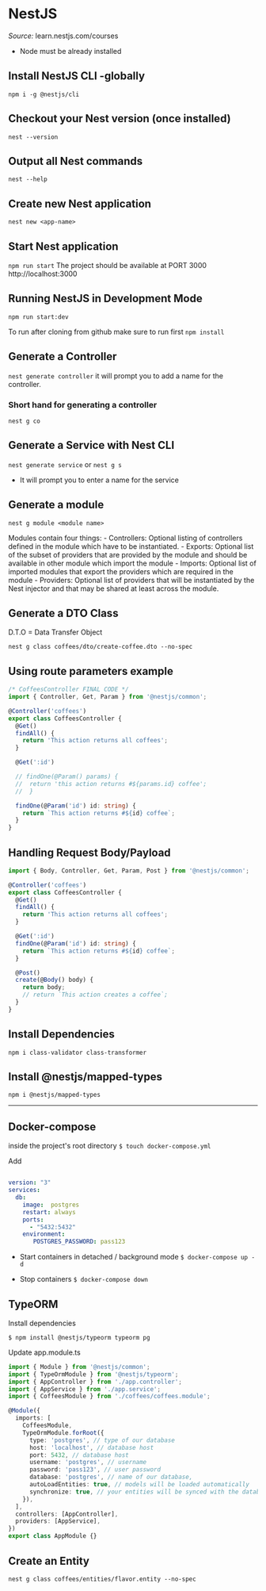 # NestJS

*Source:* learn.nestjs.com/courses

* Node must be already installed

## Install NestJS CLI -globally
`npm i -g @nestjs/cli`

## Checkout your Nest version (once installed)
`nest --version`

## Output all Nest commands
`nest --help`

## Create new Nest application
`nest new <app-name>`

## Start Nest application
`npm run start`
The project should be available at PORT 3000
http://localhost:3000

## Running NestJS in Development Mode
`npm run start:dev`

To run after cloning from github make sure to run first
`npm install`

## Generate a Controller
`nest generate controller`
it will prompt you to add a name for the controller.

### Short hand for generating a controller
`nest g co`

## Generate a Service with Nest CLI

`nest generate service`
or
`nest g s`
 - It will prompt you to enter a name for the service

## Generate a module
`nest g module <module name>`

  Modules contain four things:
    - Controllers: Optional listing of controllers defined in the module which have to be instantiated.
    - Exports: Optional list of the subset of providers that are provided by the module and should be available in other module which import the module
    - Imports: Optional list of imported modules that export the providers which are required in the module
    - Providers: Optional list of providers that will be instantiated by the Nest injector and that may be shared at least across the module.

## Generate a DTO Class

D.T.O = Data Transfer Object

`nest g class coffees/dto/create-coffee.dto --no-spec`

## Using route parameters example

``` ts
/* CoffeesController FINAL CODE */
import { Controller, Get, Param } from '@nestjs/common';

@Controller('coffees')
export class CoffeesController {
  @Get()
  findAll() {
    return 'This action returns all coffees';
  }

  @Get(':id')

  // findOne(@Param() params) {
  //  return 'this action returns #${params.id} coffee';
  //  }

  findOne(@Param('id') id: string) {
    return `This action returns #${id} coffee`;
  }
}
```

## Handling Request Body/Payload

``` typescript
import { Body, Controller, Get, Param, Post } from '@nestjs/common';

@Controller('coffees')
export class CoffeesController {
  @Get()
  findAll() {
    return 'This action returns all coffees';
  }

  @Get(':id')
  findOne(@Param('id') id: string) {
    return `This action returns #${id} coffee`;
  }

  @Post()
  create(@Body() body) {
    return body;
    // return `This action creates a coffee`;
  }
}
```
## Install Dependencies
`npm i class-validator class-transformer`

## Install @nestjs/mapped-types
`npm i @nestjs/mapped-types`


---------

## Docker-compose

inside the project's root directory
`$ touch docker-compose.yml`

Add
``` yml

version: "3"
services:
  db:
    image:  postgres
    restart: always
    ports:
      - "5432:5432"
    environment:
       POSTGRES_PASSWORD: pass123
```

  * Start containers in detached / background mode
    `$ docker-compose up -d`

  * Stop containers
    `$ docker-compose down`

## TypeORM

Install dependencies

`$ npm install @nestjs/typeorm typeorm pg`



Update app.module.ts

``` typescript
import { Module } from '@nestjs/common';
import { TypeOrmModule } from '@nestjs/typeorm';
import { AppController } from './app.controller';
import { AppService } from './app.service';
import { CoffeesModule } from './coffees/coffees.module';

@Module({
  imports: [
    CoffeesModule,
    TypeOrmModule.forRoot({
      type: 'postgres', // type of our database
      host: 'localhost', // database host
      port: 5432, // database host
      username: 'postgres', // username
      password: 'pass123', // user password
      database: 'postgres', // name of our database,
      autoLoadEntities: true, // models will be loaded automatically
      synchronize: true, // your entities will be synced with the database(recommended: disable in prod)
    }),
  ],
  controllers: [AppController],
  providers: [AppService],
})
export class AppModule {}
```

## Create an Entity

`nest g class coffees/entities/flavor.entity --no-spec`

